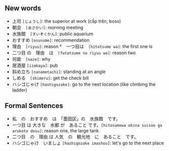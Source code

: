 ## New words
* 上司 `[じょうし]`: the superior at work (cấp trên, boss)
* 朝会　`[あさかい]`: morning meeting
* 水族館　`[すいぞくかん]`: public aquarium
* おすすめ `[osusume]`: recommendation
* 理由　`[riyuu]`: reason
*　一つ目は　`[hitotsume wa]`: the first one is
* 二つ目 の　理由　は　`[futatsume no riyuu wa]`: reason two
* 何故　`[naze]`: why
* 居酒屋 `[izakaya]`: pub
* 斜め立ち `[nanametachi]`: standing at an angle
* しめる　`[shimeru]`: get the check bill
* ハシゴじゃけ `[hashigozake]`: go to the next location (like climbing the ladder)

## Formal Sentences
* 私　の　おすすめ　は　「墨田区」の　水族館　です。
* 一つ目 は 大きな　水都 が　あること です。`[hitosumewa okina suisoo ga arukoto desu]`: reason one, the large tank
* 二つ目　の　理由 は 人気　の　観光地　に　あること　です。
* ハシゴじゃけ　いましょ `[hashigozake imashou]`: let's go to the next place

